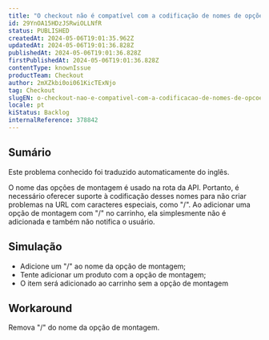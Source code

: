 ```yaml
---
title: "O checkout não é compatível com a codificação de nomes de opções de montagem"
id: 29YnOA15HDzJSRwiOLLNfR
status: PUBLISHED
createdAt: 2024-05-06T19:01:35.962Z
updatedAt: 2024-05-06T19:01:36.828Z
publishedAt: 2024-05-06T19:01:36.828Z
firstPublishedAt: 2024-05-06T19:01:36.828Z
contentType: knownIssue
productTeam: Checkout
author: 2mXZkbi0oi061KicTExNjo
tag: Checkout
slugEN: o-checkout-nao-e-compativel-com-a-codificacao-de-nomes-de-opcoes-de-montagem
locale: pt
kiStatus: Backlog
internalReference: 378842
---
```


## Sumário

<div class="alert alert-info">
  <p>Este problema conhecido foi traduzido automaticamente do inglês.</p>
</div>


O nome das opções de montagem é usado na rota da API. Portanto, é necessário oferecer suporte à codificação desses nomes para não criar problemas na URL com caracteres especiais, como "/". Ao adicionar uma opção de montagem com "/" no carrinho, ela simplesmente não é adicionada e também não notifica o usuário.

## Simulação



- Adicione um "/" ao nome da opção de montagem;
- Tente adicionar um produto com a opção de montagem;
- O item será adicionado ao carrinho sem a opção de montagem

## Workaround


Remova "/" do nome da opção de montagem.



